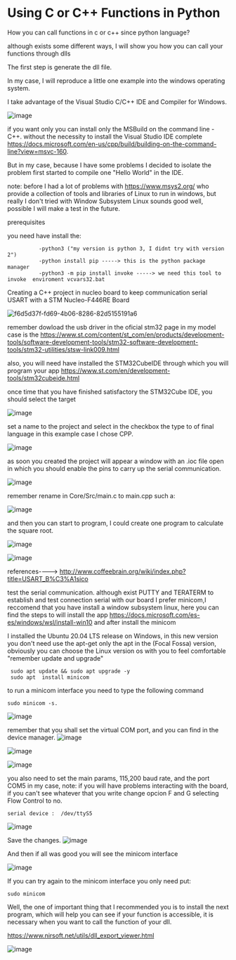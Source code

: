 # Using C or C++ Functions in Python
How you can call functions in c or c++ since python language?

although exists some different ways, I will show you how you can call your functions through dlls

The first step is generate the dll file.

In my case, I will reproduce a little one example into the windows operating system.

I take advantage of the Visual Studio C/C++ IDE and Compiler for Windows.

![image](https://user-images.githubusercontent.com/48602725/124915834-d9687980-dfa6-11eb-92e4-8c9eecee2b7d.png)


if you want only you can install only the MSBuild on the command line - C++. without the necessity to install the Visual Studio IDE complete https://docs.microsoft.com/en-us/cpp/build/building-on-the-command-line?view=msvc-160.

But in my case, because I have some problems I decided to isolate the problem first started to compile one "Hello World" in the IDE.

note: before I had a lot of problems with   https://www.msys2.org/  who provide a collection of tools and libraries of Linux to run in windows, but really  I don't  tried with  Window Subsystem Linux sounds good well, possible I will make a test in the future.



prerequisites

 you need have install the:

~~~
          -python3 ("my version is python 3, I didnt try with version 2")
          -python install pip -----> this is the python package manager
          -python3 -m pip install invoke -----> we need this tool to invoke  enviroment vcvars32.bat
~~~

Creating a C++ project in nucleo board to keep communication serial USART with a STM Nucleo-F446RE Board 


![f6d5d37f-fd69-4b06-8286-82d5155191a6](https://user-images.githubusercontent.com/48602725/125301926-52860a80-e2e0-11eb-9598-a278fa7f84e7.jpg)



remember dowload the usb driver in the oficial stm32 page in my model case is the https://www.st.com/content/st_com/en/products/development-tools/software-development-tools/stm32-software-development-tools/stm32-utilities/stsw-link009.html


also, you will need have installed the STM32CubeIDE through which you will program your app https://www.st.com/en/development-tools/stm32cubeide.html


once time that you have finished satisfactory the STM32Cube IDE, you should select the target

![image](https://user-images.githubusercontent.com/48602725/125303149-7269fe00-e2e1-11eb-95ee-162089563139.png)



set a name to the project and select in the checkbox the type to of final language in this example case I chose CPP.

![image](https://user-images.githubusercontent.com/48602725/125303383-9d545200-e2e1-11eb-880c-303b15e587f1.png)

as soon you created the project will appear a window with an .ioc file open in which you should enable the pins to carry up the serial communication.

![image](https://user-images.githubusercontent.com/48602725/125304465-78acaa00-e2e2-11eb-9900-ab772a6a1bdb.png)


remember rename in Core/Src/main.c to main.cpp such a:

![image](https://user-images.githubusercontent.com/48602725/125304819-bdd0dc00-e2e2-11eb-88f8-bcc229d69201.png)


and then you can start to program, I could create  one program to calculate the square root.

![image](https://user-images.githubusercontent.com/48602725/125306921-78ada980-e2e4-11eb-936a-2201649e0eb9.png)




![image](https://user-images.githubusercontent.com/48602725/125197963-b511d480-e214-11eb-8766-f8fe53f0db30.png)

references----> http://www.coffeebrain.org/wiki/index.php?title=USART_B%C3%A1sico


test the serial communication. although exist  PUTTY and TERATERM to establish and test connection serial with our board I prefer minicom,I reccomend that you have install a window subsystem linux, here you can find the steps to will install the app https://docs.microsoft.com/es-es/windows/wsl/install-win10  and after install the minicom 

I installed the Ubuntu 20.04 LTS release on Windows, in this new version you don't need use the apt-get only the apt in the (Focal Fossa) version, obviously you can choose the Linux version os with you to feel comfortable "remember update and upgrade"
~~~
 sudo apt update && sudo apt upgrade -y
 sudo apt  install minicom 
~~~

to run a minicom interface you need to type the following command 
~~~
sudo minicom -s.

~~~
![image](https://user-images.githubusercontent.com/48602725/125220799-1b7e0d80-e27c-11eb-8f22-99a4a30057ca.png)


remember that you shall set the virtual COM port, and you can find in the device manager.
![image](https://user-images.githubusercontent.com/48602725/125220616-e2459d80-e27b-11eb-84f3-e95c544bb5ad.png)


![image](https://user-images.githubusercontent.com/48602725/125220979-5ed87c00-e27c-11eb-82c2-7651508c0682.png)


![image](https://user-images.githubusercontent.com/48602725/125221031-7283e280-e27c-11eb-9232-26085c22d39f.png)


you also need to set the main params, 115,200 baud rate, and the port COM5 in my case, note: if you will have problems interacting with the board, if you can't see whatever that you write change opcion F and G selecting Flow Control to no.

~~~
serial device :  /dev/ttyS5

~~~

![image](https://user-images.githubusercontent.com/48602725/125221270-d9090080-e27c-11eb-8410-b63eaf6d81ea.png)

Save the changes.
![image](https://user-images.githubusercontent.com/48602725/125221977-f8545d80-e27d-11eb-8d01-d7f02c7818aa.png)


And then if all was good you will see the minicom interface

![image](https://user-images.githubusercontent.com/48602725/125222077-2f2a7380-e27e-11eb-8b87-06bd105fe147.png)

If you can try again to the minicom interface you only need put: 
~~~
sudo minicom

~~~


Well, the one of important thing that I recommended you is to install the next program, which will help you can see if your function is accessible, it is necessary when you want to call the function of your dll.

https://www.nirsoft.net/utils/dll_export_viewer.html


![image](https://user-images.githubusercontent.com/48602725/124914144-dc626a80-dfa4-11eb-869c-7b3d4126dc9d.png)
